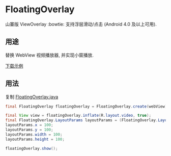 # FloatingOverlay

山寨版 ViewOverlay :bowtie: 支持浮层滑动/点击 (Android 4.0 及以上可用).


## 用途

替换 WebView 视频播放器, 并实现小窗播放.

[下载示例](https://github.com/xujiaao/FloatingOverlay/releases/latest)


## 用法

复制 [FloatingOverlay.java](floating-overlay/src/main/java/com/xujiaao/android/overlay/FloatingOverlay.java)

````java
final FloatingOverlay floatingOverlay = FloatingOverlay.create(webView);

final View view = floatingOverlay.inflate(R.layout.video, true);
final FloatingOverlay.LayoutParams layoutParams = (FloatingOverlay.LayoutParams) view.getLayoutParams();
layoutParams.x = 100;
layoutParams.y = 100;
layoutParams.width = 100;
layoutParams.height = 100;

floatingOverlay.show();
````